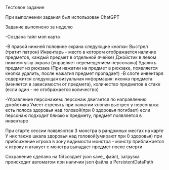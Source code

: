 Тестовое задание

При выполнении задания был использован ChatGPT

Задание выполнено за неделю

-Создана тайл мэп карта 

-В правой нижней половине экрана следующие кнопки:
Выстрел (тратит патрон)
Инвентарь - место в котором отображается наличие предметов, каждый предмет в отдельной ячейке)
Джойстик в левом нижнем углу экрана (управляет перемещением персонажа)
Удалить предмет из рюкзака (При нажатии на предмет в рюкзаке, появляется кнопка удалить, после нажатия предмет пропадает)
-В слоте инвентаря содержится следующая визуальная информация: иконка предмета (меняется в зависимости от предмета), количество предметов в стаке (если один - не отображается количество)

-Управление персонажем:
персонаж двигается по направлению джойстика
Умеет стрелять при нажатии кнопки выстрел
у персонажа есть полоса здоровья над головой(при 0 здоровья погибает)
если персонаж подходит близко к предмету, предмет появляется в инвентаре

При старте сессии появляются 3 монстра в рандомных местах на карте
У них также шкала здоровья над головой(умирают при 0 здоровья)
при приближение игрока в зону видимости монстра - монстр приближается к игроку и атакует
с монстра выпадает предмет после смерти

Сохранение сделано на f5(создает json save_ файл), загрузка происходит автоматом при наличии json файла в PersistentDataPath
